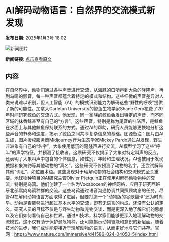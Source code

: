 # AI解码动物语言：自然界的交流模式新发现

**发布日期**: 2025年1月3号 18:02

![新闻图片](https://pic.chinaz.com/picmap/202308011729370033_1.jpg)

**新闻链接**: [点击查看原文](https://www.aibase.com/zh/news/14465)

## 内容

在自然界中，动物们通过各种声音进行交流，从海豚的口哨声到大象的隆隆声，再到鸟鸣的颤音，每一种声音都蕴含着特定的模式和结构。这些细微的声音差异对人类来说难以识别，但人工智能（AI）的模式识别能力为解码这些“野性的呼唤”提供了新的可能性。加拿大Carleton University的鲸鱼生物学家Shane Gero花费了20年时间研究鲸鱼的交流方式。他发现，同一家族的鲸鱼会发出特定的声音，而不同区域的抹香鲸甚至有自己的“方言”。这些声音，特别是称为尾音的咔嗒声，是鲸鱼在水面上与其他鲸鱼保持联系的方式。通过AI的帮助，研究人员能够更快地分析这些声音的节奏和速度，揭示了鲸鱼之间共享复杂信息的基础。图源备注：图片由AI生成，图片授权服务商Midjourney行为生态学家Mickey Pardo通过AI发现，野生非洲象有自己的“名字”。大象使用低沉的隆隆声进行交流，AI模型学习了这些“呼叫”的声学特征，并预测了接收者。这项研究不仅揭示了大象对特定叫声的反应，还表明了大象叫声中包含的个体信息，如性别、年龄和生理状况。AI也被用于发现狨猴和象海豹等其他动物的“真名”。这些研究不仅预测了动物的名字，还尝试解码其他“词汇”，如位置术语。这些发现对于理解动物的社会结构和交流模式至关重要。地球物种项目的AI研究主管Olivier Pietquin正在使用AI解码动物物种的交流，特别是乌鸦。他们创建了一个名为Voxaboxen的神经网络，应用于研究西班牙北部腐肉乌鸦种群的交流。这些乌鸦通过语音沟通协调共同照顾幼崽的任务。尽管AI在解码动物语言方面取得了进展，但要打造一个“动物版的谷歌翻译”还为时尚早。动物是否能够进行超过基本水平的交流，即有无语言的构成，还没有公认的定义。研究人员的目标不仅是与野生动物和宠物交谈，而是更深入地了解它们的思想以及它们如何看待自己和世界。通过AI技术，科学家们能够更深入地理解动物的交流模式，这不仅有助于保护濒危物种，还可能揭示动物智能和意识的新层面。随着技术的进步，我们或许能更接近于理解动物的语言，从而更好地与它们共存。官网：https://www.nature.com/immersive/d41586-024-04050-5/index.html
